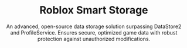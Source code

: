 <h1 align="center">Roblox Smart Storage</h1>

<p align="center">An advanced, open-source data storage solution surpassing DataStore2 and ProfileService. Ensures secure, optimized game data with robust protection against unauthorized modifications.</p>
